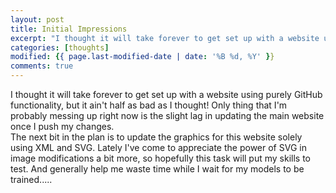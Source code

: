```yaml
---
layout: post
title: Initial Impressions  
excerpt: "I thought it will take forever to get set up with a website using purely GitHub functionality, but it ain't half as bad as I thought! Only thing that I'm probably messing up right now is the slight lag in updating the main website once I push my changes. "
categories: [thoughts]
modified: {{ page.last-modified-date | date: '%B %d, %Y' }}
comments: true
---
```


I thought it will take forever to get set up with a website using purely GitHub functionality, but it ain't half as bad as I thought! Only thing that I'm probably messing up right now is the slight lag in updating the main website once I push my changes.  
The next bit in the plan is to update the graphics for this website solely using XML and SVG. Lately I've come to appreciate the power of SVG in image modifications a bit more, so hopefully this task will put my skills to test. And generally help me waste time while I wait for my models to be trained.....   


